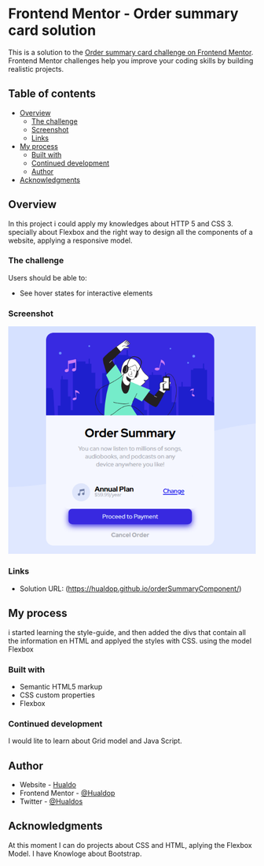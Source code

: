 # Frontend Mentor - Order summary card solution

This is a solution to the [Order summary card challenge on Frontend Mentor](https://www.frontendmentor.io/challenges/order-summary-component-QlPmajDUj). Frontend Mentor challenges help you improve your coding skills by building realistic projects. 

## Table of contents

- [Overview](#overview)
  - [The challenge](#the-challenge)
  - [Screenshot](#screenshot)
  - [Links](#links)
- [My process](#my-process)
  - [Built with](#built-with)
  - [Continued development](#continued-development)
  - [Author](#author)
- [Acknowledgments](#acknowledgments)



## Overview

In this project i could apply my knowledges about HTTP 5 and CSS 3. specially about Flexbox and the right way to design all the components of a website, applying a responsive model.

### The challenge

Users should be able to:

- See hover states for interactive elements

### Screenshot

![](./images/Screenshot_desktop.png)


### Links

- Solution URL: (https://hualdop.github.io/orderSummaryComponent/)


## My process

i started learning the style-guide, and then added the divs that contain all the information en HTML and applyed the styles with CSS. using the model Flexbox

### Built with

- Semantic HTML5 markup
- CSS custom properties
- Flexbox


### Continued development

I would lite to learn about Grid model and Java Script.


## Author

- Website - [Hualdo](https://hualdop.github.io/Hualcap/)
- Frontend Mentor - [@Hualdop](https://www.frontendmentor.io/profile/Hualdop)
- Twitter - [@Hualdos](https://www.twitter.com/hualdos)


## Acknowledgments

At this moment I can do projects about CSS and HTML, aplying the Flexbox Model.
I have Knowloge about Bootstrap.
